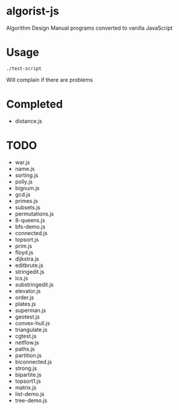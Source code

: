 # algorist-js

Algorithm Design Manual programs converted to vanilla JavaScript

# Usage

```
./test-script
```

Will complain if there are problems

# Completed

- distance.js

# TODO

- war.js
- name.js
- sorting.js
- polly.js
- bignum.js
- gcd.js
- primes.js
- subsets.js
- permutations.js
- 8-queens.js
- bfs-demo.js
- connected.js
- topsort.js
- prim.js
- floyd.js
- dijkstra.js
- editbrute.js
- stringedit.js
- lcs.js
- substringedit.js
- elevator.js
- order.js
- plates.js
- superman.js
- geotest.js
- convex-hull.js
- triangulate.js
- cgtest.js
- netflow.js
- paths.js
- partition.js
- biconnected.js
- strong.js
- bipartite.js
- topsort1.js
- matrix.js
- list-demo.js
- tree-demo.js
